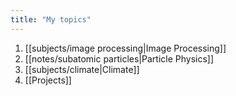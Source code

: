 ```yaml
---
title: "My topics"
---
```

1. [[subjects/image processing|Image Processing]]
2. [[notes/subatomic particles|Particle Physics]]
4. [[subjects/climate|Climate]]
5. [[Projects]]
